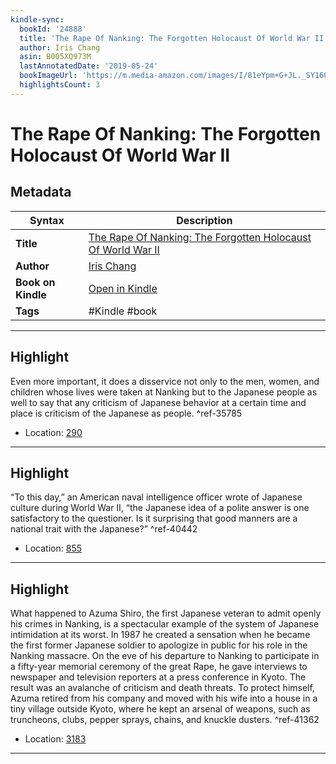 ```yaml
---
kindle-sync:
  bookId: '24888'
  title: 'The Rape Of Nanking: The Forgotten Holocaust Of World War II'
  author: Iris Chang
  asin: B005XQ973M
  lastAnnotatedDate: '2019-05-24'
  bookImageUrl: 'https://m.media-amazon.com/images/I/81eYpm+G+JL._SY160.jpg'
  highlightsCount: 3
---
```

# The Rape Of Nanking: The Forgotten Holocaust Of World War II

## Metadata

| Syntax | Description |
| ---------- | ---------- |
| **Title** | [The Rape Of Nanking: The Forgotten Holocaust Of World War II](https://www.amazon.com/dp/B005XQ973M?&linkCode=ll1&tag=jwtwkm-20&language=en_US&ref_=as_li_ss_tl) |
| **Author** | [Iris Chang](https://www.amazon.com/Iris-Chang/e/B000AR7W7W/ref=dp_byline_cont_ebooks_1) |
| **Book on Kindle** | <a href="kindle://book?action=open&asin=B005XQ973M" target="_blank">Open in Kindle</a> |
| **Tags** | #Kindle #book |

---

## Highlight

Even more important, it does a disservice not only to the men, women, and children whose lives were taken at Nanking but to the Japanese people as well to say that any criticism of Japanese behavior at a certain time and place is criticism of the Japanese as people. ^ref-35785
- Location: [290](kindle://book?action=open&asin=B005XQ973M&location=290)

---
## Highlight

“To this day,” an American naval intelligence officer wrote of Japanese culture during World War II, “the Japanese idea of a polite answer is one satisfactory to the questioner. Is it surprising that good manners are a national trait with the Japanese?” ^ref-40442
- Location: [855](kindle://book?action=open&asin=B005XQ973M&location=855)

---
## Highlight

What happened to Azuma Shiro, the first Japanese veteran to admit openly his crimes in Nanking, is a spectacular example of the system of Japanese intimidation at its worst. In 1987 he created a sensation when he became the first former Japanese soldier to apologize in public for his role in the Nanking massacre. On the eve of his departure to Nanking to participate in a fifty-year memorial ceremony of the great Rape, he gave interviews to newspaper and television reporters at a press conference in Kyoto. The result was an avalanche of criticism and death threats. To protect himself, Azuma retired from his company and moved with his wife into a house in a tiny village outside Kyoto, where he kept an arsenal of weapons, such as truncheons, clubs, pepper sprays, chains, and knuckle dusters. ^ref-41362
- Location: [3183](kindle://book?action=open&asin=B005XQ973M&location=3183)

---
